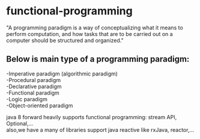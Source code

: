# functional-programming

"A programming paradigm is a way of conceptualizing what it means to perform computation, and how tasks that are to be carried out on a computer should be structured and organized."

## Below is main type of a programming paradigm:
-Imperative paradigm (algorithmic paradigm)<br/>
-Procedural paradigm<br/>
-Declarative paradigm<br/>
-Functional paradigm<br/>
-Logic paradigm<br/>
-Object-oriented paradigm<br/>

java 8 forward heavily supports functional programming: stream API, Optional,...<br/>
also,we have a many of libraries support java reactive like rxJava, reactor,... 
